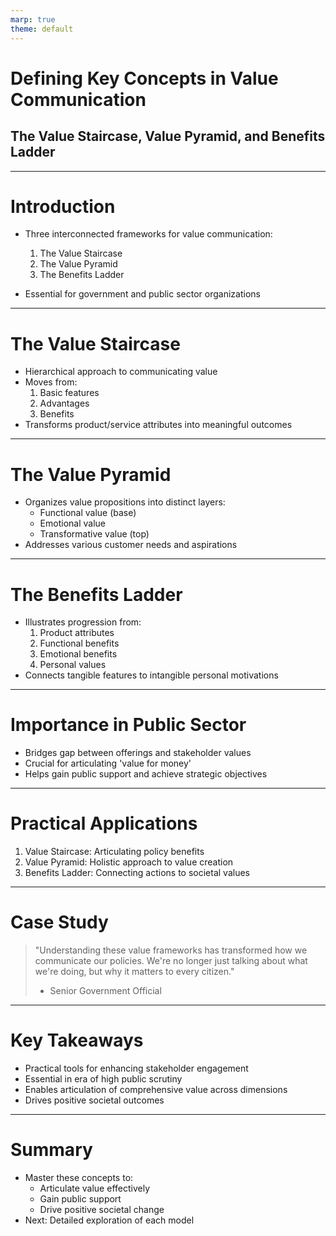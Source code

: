```yaml
---
marp: true
theme: default
---
```


# Defining Key Concepts in Value Communication
## The Value Staircase, Value Pyramid, and Benefits Ladder

---

# Introduction

- Three interconnected frameworks for value communication:
  1. The Value Staircase
  2. The Value Pyramid
  3. The Benefits Ladder

- Essential for government and public sector organizations

---

# The Value Staircase

- Hierarchical approach to communicating value
- Moves from:
  1. Basic features
  2. Advantages
  3. Benefits
- Transforms product/service attributes into meaningful outcomes

---

# The Value Pyramid

- Organizes value propositions into distinct layers:
  - Functional value (base)
  - Emotional value
  - Transformative value (top)
- Addresses various customer needs and aspirations

---

# The Benefits Ladder

- Illustrates progression from:
  1. Product attributes
  2. Functional benefits
  3. Emotional benefits
  4. Personal values
- Connects tangible features to intangible personal motivations

---

# Importance in Public Sector

- Bridges gap between offerings and stakeholder values
- Crucial for articulating 'value for money'
- Helps gain public support and achieve strategic objectives

---

# Practical Applications

1. Value Staircase: Articulating policy benefits
2. Value Pyramid: Holistic approach to value creation
3. Benefits Ladder: Connecting actions to societal values

---

# Case Study

> "Understanding these value frameworks has transformed how we communicate our policies. We're no longer just talking about what we're doing, but why it matters to every citizen."
> - Senior Government Official

---

# Key Takeaways

- Practical tools for enhancing stakeholder engagement
- Essential in era of high public scrutiny
- Enables articulation of comprehensive value across dimensions
- Drives positive societal outcomes

---

# Summary

- Master these concepts to:
  - Articulate value effectively
  - Gain public support
  - Drive positive societal change
- Next: Detailed exploration of each model